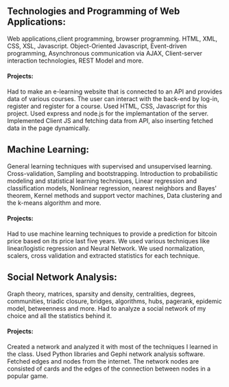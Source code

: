 ## Technologies and Programming of Web Applications: 
Web applications,client programming, browser programming. HTML, XML, CSS, XSL, Javascript. Object-Oriented Javascript, Event-driven programming, Asynchronous communication via AJAX, Client-server interaction technologies, REST Model and more.
#### Projects: 
Had to make an e-learning website that is connected to an API and provides data of various courses. The user can interact with the back-end by log-in, register and register for a course. Used HTML, CSS, Javascript for this project. Used express and node.js for the implemantation of the server. Implemented Client JS and fetching data from API, also inserting fetched data in the page dynamically.

## Machine Learning: 
General learning techniques with supervised and unsupervised learning. Cross-validation, Sampling and bootstrapping. Introduction to probabilistic modeling and statistical learning techniques, Linear regression and classification models, Nonlinear regression, nearest neighbors and Bayes'
theorem, Κernel methods and support vector machines, Data clustering and the k-means algorithm and more.
#### Projects: 
Had to use machine learning techniques to provide a prediction for bitcoin price based on its price last five years. We used various techniques like linear/logistic regression and Neural Network. We used normalization, scalers, cross validation and extracted statistics for each technique.   

## Social Network Analysis: 
Graph theory, matrices, sparsity and density, centralities, degrees, communities, triadic closure, bridges, algorithms, hubs, pagerank, epidemic model, betweenness and more. Had to analyze a social network of my choice and all the statistics behind it. 
#### Projects: 
Created a network and analyzed it with most of the techniques I learned in the class. Used Python libraries and Gephi network analysis software. Fetched edges and nodes from the internet. The network nodes are consisted of cards and the edges of the connection between nodes in a popular game.
